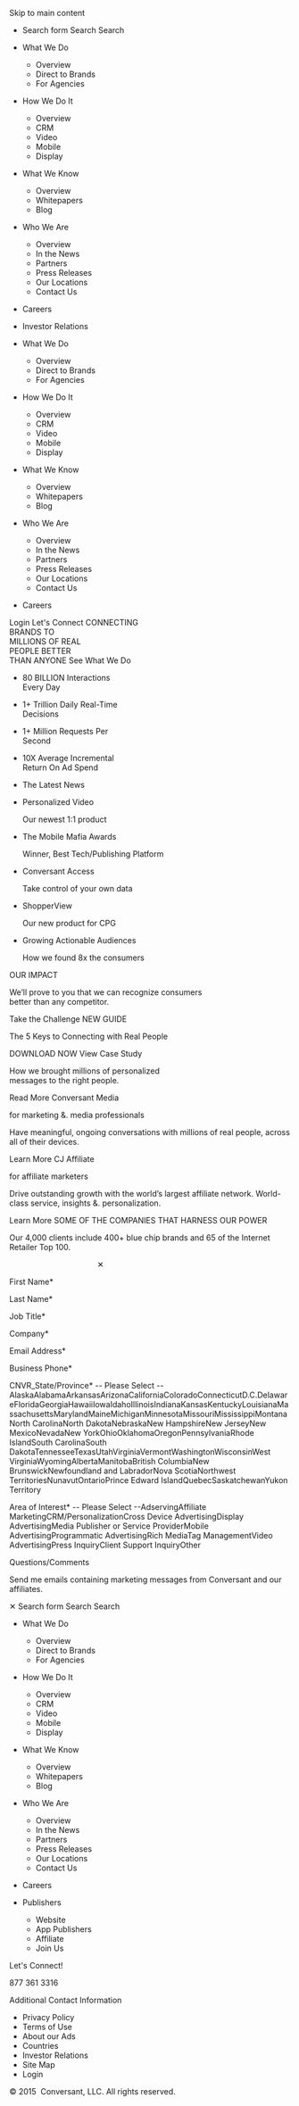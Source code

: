 Skip to main content

*   Search form Search Search

*   What We Do
    *   Overview
    *   Direct to Brands
    *   For Agencies
*   How We Do It
    *   Overview
    *   CRM
    *   Video
    *   Mobile
    *   Display
*   What We Know
    *   Overview
    *   Whitepapers
    *   Blog
*   Who We Are
    *   Overview
    *   In the News
    *   Partners
    *   Press Releases
    *   Our Locations
    *   Contact Us
*   Careers

*   Investor Relations

*   What We Do
    *   Overview
    *   Direct to Brands
    *   For Agencies
*   How We Do It
    *   Overview
    *   CRM
    *   Video
    *   Mobile
    *   Display
*   What We Know
    *   Overview
    *   Whitepapers
    *   Blog
*   Who We Are
    *   Overview
    *   In the News
    *   Partners
    *   Press Releases
    *   Our Locations
    *   Contact Us
*   Careers

Login Let's Connect CONNECTING  
BRANDS TO  
MILLIONS OF REAL  
PEOPLE BETTER  
THAN ANYONE See What We Do

*   80 BILLION Interactions  
    Every Day
*   1+ Trillion Daily Real-Time  
    Decisions
*   1+ Million Requests Per  
    Second
*   10X Average Incremental  
    Return On Ad Spend

*   The Latest News
*   Personalized Video
    
    Our newest 1:1 product
    
*   The Mobile Mafia Awards
    
    Winner, Best Tech/Publishing Platform
    
*   Conversant Access
    
    Take control of your own data
    
*   ShopperView
    
    Our new product for CPG
    
*   Growing Actionable Audiences
    
    How we found 8x the consumers
    

OUR IMPACT

We’ll prove to you that we can recognize consumers  
better than any competitor.

Take the Challenge NEW GUIDE

The 5 Keys to Connecting with Real People

DOWNLOAD NOW View Case Study

How we brought millions of personalized  
messages to the right people.

Read More Conversant Media

for marketing &. media professionals

Have meaningful, ongoing conversations with millions of real people, across all of their devices.

  
Learn More CJ Affiliate

for affiliate marketers

Drive outstanding growth with the world’s largest affiliate network. World-class service, insights &. personalization.

  
Learn More SOME OF THE COMPANIES THAT HARNESS OUR POWER

Our 4,000 clients include 400+ blue chip brands and 65 of the Internet Retailer Top 100.

                                        ✕

First Name\*

Last Name\*

Job Title\*

Company\*

Email Address\*

Business Phone\*

CNVR\_State/Province\* -- Please Select --AlaskaAlabamaArkansasArizonaCaliforniaColoradoConnecticutD.C.DelawareFloridaGeorgiaHawaiiIowaIdahoIllinoisIndianaKansasKentuckyLouisianaMassachusettsMarylandMaineMichiganMinnesotaMissouriMississippiMontanaNorth CarolinaNorth DakotaNebraskaNew HampshireNew JerseyNew MexicoNevadaNew YorkOhioOklahomaOregonPennsylvaniaRhode IslandSouth CarolinaSouth DakotaTennesseeTexasUtahVirginiaVermontWashingtonWisconsinWest VirginiaWyomingAlbertaManitobaBritish ColumbiaNew BrunswickNewfoundland and LabradorNova ScotiaNorthwest TerritoriesNunavutOntarioPrince Edward IslandQuebecSaskatchewanYukon Territory

Area of Interest\* -- Please Select --AdservingAffiliate MarketingCRM/PersonalizationCross Device AdvertisingDisplay AdvertisingMedia Publisher or Service ProviderMobile AdvertisingProgrammatic AdvertisingRich MediaTag ManagementVideo AdvertisingPress InquiryClient Support InquiryOther

Questions/Comments

Send me emails containing marketing messages from Conversant and our affiliates.

✕ Search form Search Search

*   What We Do
    *   Overview
    *   Direct to Brands
    *   For Agencies
*   How We Do It
    *   Overview
    *   CRM
    *   Video
    *   Mobile
    *   Display
*   What We Know
    *   Overview
    *   Whitepapers
    *   Blog
*   Who We Are
    *   Overview
    *   In the News
    *   Partners
    *   Press Releases
    *   Our Locations
    *   Contact Us
*   Careers

*   Publishers
    *   Website
    *   App Publishers
    *   Affiliate
    *   Join Us

Let's Connect!

877 361 3316

Additional Contact Information

*   Privacy Policy
*   Terms of Use
*   About our Ads
*   Countries
*   Investor Relations
*   Site Map
*   Login

© 2015  Conversant, LLC. All rights reserved.